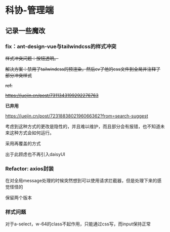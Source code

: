 # 科协-管理端

## 记录一些魔改

### fix：ant-design-vue与tailwindcss的样式冲突

~~样式冲突问题：按钮透明。~~

~~解决方案：禁用了tailwindcss的预渲染，然后cv了他的css文件到全局并注释了部分冲突样式~~

~~ref:~~

~~https://juejin.cn/post/7311343199292276763~~

**已弃用**

https://juejin.cn/post/7231883802196066362?from=search-suggest

考虑到这种方式的更改是隐性的，并且难以维护，而且部分会有报错，也不知道未来这种方式会如何运行。

采用再覆盖的方式

出于此顾虑也不再引入daisyUI

### Refactor: axios封装

在对全局message处理的时候突然想到可以使用请求拦截器，但是处理下来的感觉怪怪的

保留两个版本


### 样式问题

对于a-select，w-64的class不起作用，只能通过css写，而input保持正常
